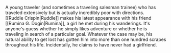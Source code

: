 A young traveler (and sometimes a traveling salesman trainee) who has traveled extensively but is actually incredibly poor with directions.  
<span class="people">[[Ruddle Crispin|Ruddle]]</span> makes his latest appearance with his friend <span class="people">[[Rumina G. Dogin|Rumina]]</span>, a girl he met during his wanderings.
It's anyone's guess whether he simply likes adventure or whether he is traveling in search of a particular goal.
Whatever the case may be, his natural ability to get lost has gotten him into more than one hundred scrapes throughout his life.
Incidentally, he claims to have never had a girlfriend.